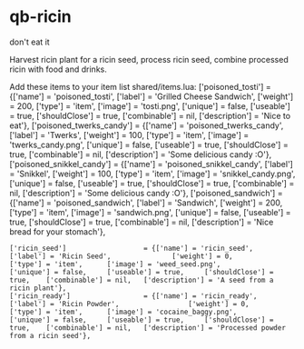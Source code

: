 # qb-ricin
 don't eat it

 Harvest ricin plant for a ricin seed, process ricin seed, combine processed ricin with food and drinks. 
 
 Add these items to your item list shared/items.lua:
 	['poisoned_tosti'] 				 = {['name'] = 'poisoned_tosti', 			 	  	  	['label'] = 'Grilled Cheese Sandwich', 	['weight'] = 200, 		['type'] = 'item', 		['image'] = 'tosti.png', 				['unique'] = false, 	['useable'] = true, 	['shouldClose'] = true,   ['combinable'] = nil,   ['description'] = 'Nice to eat'},
	['poisoned_twerks_candy'] 		 = {['name'] = 'poisoned_twerks_candy', 			  	  	['label'] = 'Twerks', 					['weight'] = 100, 		['type'] = 'item', 		['image'] = 'twerks_candy.png', 		['unique'] = false, 	['useable'] = true, 	['shouldClose'] = true,	   ['combinable'] = nil,   ['description'] = 'Some delicious candy :O'},
	['poisoned_snikkel_candy'] 		 = {['name'] = 'poisoned_snikkel_candy', 			  	['label'] = 'Snikkel', 					['weight'] = 100, 		['type'] = 'item', 		['image'] = 'snikkel_candy.png', 		['unique'] = false, 	['useable'] = true, 	['shouldClose'] = true,	   ['combinable'] = nil,   ['description'] = 'Some delicious candy :O'},
	['poisoned_sandwich'] 			 = {['name'] = 'poisoned_sandwich', 			  	  		['label'] = 'Sandwich', 				['weight'] = 200, 		['type'] = 'item', 		['image'] = 'sandwich.png', 			['unique'] = false, 	['useable'] = true, 	['shouldClose'] = true,	   ['combinable'] = nil,   ['description'] = 'Nice bread for your stomach'},

	['ricin_seed'] 				 	 = {['name'] = 'ricin_seed', 			    ['label'] = 'Ricin Seed', 				['weight'] = 0, 		['type'] = 'item', 		['image'] = 'weed_seed.png', 		    ['unique'] = false, 	['useable'] = true, 	['shouldClose'] = true,	   ['combinable'] = nil,   ['description'] = 'A seed from a ricin plant'},
	['ricin_ready'] 				 = {['name'] = 'ricin_ready', 			    ['label'] = 'Ricin Powder', 				['weight'] = 0, 		['type'] = 'item', 		['image'] = 'cocaine_baggy.png', 		    ['unique'] = false, 	['useable'] = true, 	['shouldClose'] = true,	   ['combinable'] = nil,   ['description'] = 'Processed powder from a ricin seed'},
